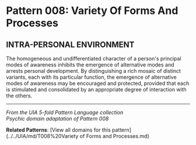# Pattern 008: Variety Of Forms And Processes

## INTRA-PERSONAL ENVIRONMENT

The homogeneous and undifferentiated character of a person's principal modes of awareness inhibits the emergence of alternative modes and arrests personal development. By distinguishing a rich mosaic of distinct variants, each with its particular function, the emergence of alternative modes of awareness may be encouraged and protected, provided that each is stimulated and consolidated by an appropriate degree of interaction with the others.

---

*From the UIA 5-fold Pattern Language collection*  
*Psychic domain adaptation of Pattern 008*

**Related Patterns**: [View all domains for this pattern](../../UIA/md/T008%20Variety of Forms and Processes.md)
